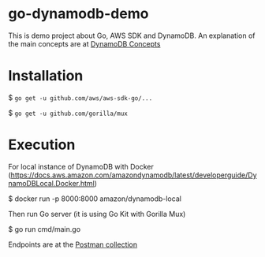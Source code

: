 # go-dynamodb-demo
This is demo project about Go, AWS SDK and DynamoDB. An explanation of the main concepts are at [DynamoDB Concepts](DynamoDB.md)

# Installation
$ `go get -u github.com/aws/aws-sdk-go/...`

$ `go get -u github.com/gorilla/mux`

# Execution
For local instance of DynamoDB with Docker (https://docs.aws.amazon.com/amazondynamodb/latest/developerguide/DynamoDBLocal.Docker.html)

$ docker run -p 8000:8000 amazon/dynamodb-local

Then run Go server (it is using Go Kit with Gorilla Mux)

$ go run cmd/main.go

Endpoints are at the [Postman collection](dynamo-demo.postman_collection.json)
